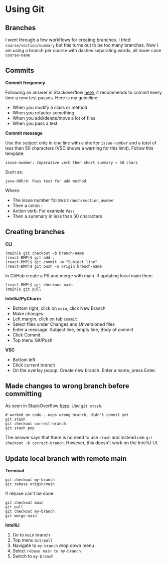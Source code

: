 # Using Git

## Branches

I went through a few workflows for creating branches. I tried `course/section/summary` but this turns out to be too many branches. Now I am using a branch per course with dashes separating words, all lower case `course-name`

## Commits

**Commit frequency**

Following an answer in Stackoverflow [here](https://softwareengineering.stackexchange.com/a/74765), it recommends to commit every time a new test passes. Here is my guideline:

* When you modify a class or method
* When you refactor something
* When you add/delete/move a lot of files
* When you pass a test

**Commit message**

Use the subject only in one line with a shorter `issue-number` and a total of less than 50 characters (VSC shows a warning for this limit). Follow this template:

    issue-number: Imperative verb then short summary < 50 chars

Such as:

    java-OOP/4: Pass test for add method

Where:

* The issue number follows `branch/section_number`
* Then a colon `:`
* Action verb. For example `Pass`
* Then a summary in less than 50 characters

## Creating branches

**CLI**

    (main)$ git checkout -b branch-name 
    (react-BMP)$ git add .
    (react-BMP)$ git commit -m "Subject line"
    (react-BMP)$ git push -u origin branch-name

In GitHub create a PR and merge with main. If updating local main then:

    (react-BMP)$ git checkout main
    (main)$ git pull

**IntelliJ/PyCharm**

* Bottom right, click on `main`, click New Branch
* Make changes
* Left margin, click on tab `commit`
* Select files under Changes and Unversioned files
* Enter a message. Subject line, empty line, Body of commit
* Click Commit
* Top menu Git/Push

**VSC**

* Bottom left
* Click current branch
* On the overlay popup. Create new branch. Enter a name, press Enter.

## Made changes to wrong branch before committing

As seen in StackOverflow [here](https://stackoverflow.com/questions/7217894/moving-changed-files-to-another-branch-for-check-in). Use `git stash`.

	# worked on code...oops wrong branch, didn't commit yet
	git stash
	git checkout correct-branch
	git stash pop

The answer says that there is no need to use `stash` and instead use `git checkout -b correct-branch`. However, this doesn't work on the IntelliJ UI.

## Update local branch with remote main

**Terminal**

	git checkout my-branch
	git rebase origin/main

If rebase can't be done:

	git checkout main
	git pull
	git checkout my-branch
	git merge main

**IntelliJ**

1. Go to `main` branch
2. Top menu `Git/pull`
3. Navigate to `my-branch` drop down menu
4. Select `rebase main to my-branch`
5. Switch to `my-branch`